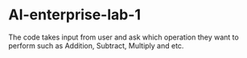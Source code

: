# AI-enterprise-lab-1
 The code takes input from user and ask which operation they want to perform such as Addition, Subtract, Multiply and etc.